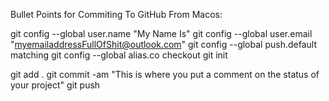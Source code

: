 Bullet Points for Commiting To GitHub From Macos:

git config --global user.name "My Name Is"
git config --global user.email "myemailaddressFullOfShit@outlook.com"
git config --global push.default matching
git config --global alias.co checkout
git init

git add .
git commit -am "This is where you put a comment on the status of your project"
git push

